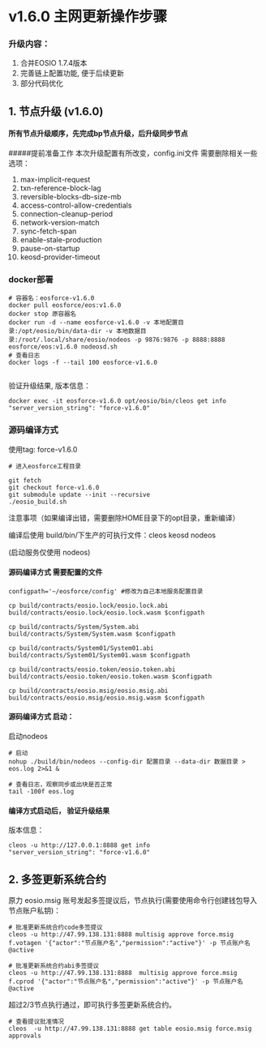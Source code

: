 # v1.6.0 主网更新操作步骤


### 升级内容：

1. 合并EOSIO 1.7.4版本
2. 完善链上配置功能, 便于后续更新
3. 部分代码优化





## 1. 节点升级 (v1.6.0)

#### 所有节点升级顺序，先完成bp节点升级，后升级同步节点

#####提前准备工作
本次升级配置有所改变，config.ini文件 需要删除相关一些选项：

1. max-implicit-request
2. txn-reference-block-lag
3. reversible-blocks-db-size-mb
4. access-control-allow-credentials
5. connection-cleanup-period
6. network-version-match
7. sync-fetch-span
8. enable-stale-production
9. pause-on-startup
10. keosd-provider-timeout

 

### docker部署

```
# 容器名：eosforce-v1.6.0
docker pull eosforce/eos:v1.6.0
docker stop 原容器名
docker run -d --name eosforce-v1.6.0 -v 本地配置目录:/opt/eosio/bin/data-dir -v 本地数据目录:/root/.local/share/eosio/nodeos -p 9876:9876 -p 8888:8888 eosforce/eos:v1.6.0 nodeosd.sh
# 查看日志
docker logs -f --tail 100 eosforce-v1.6.0
    
```
验证升级结果, 版本信息：
```shell
docker exec -it eosforce-v1.6.0 opt/eosio/bin/cleos get info
"server_version_string": "force-v1.6.0"
```

### 源码编译方式
使用tag: force-v1.6.0 


```shell
# 进入eosforce工程目录

git fetch
git checkout force-v1.6.0
git submodule update --init --recursive
./eosio_build.sh
```

注意事项（如果编译出错，需要删除HOME目录下的opt目录，重新编译）

编译后使用 build/bin/下生产的可执行文件：cleos  keosd  nodeos

(启动服务仅使用 nodeos)

#### 源码编译方式 需要配置的文件
```shell
configpath='~/eosforce/config' #修改为自己本地服务配置目录

cp build/contracts/eosio.lock/eosio.lock.abi  build/contracts/eosio.lock/eosio.lock.wasm $configpath

cp build/contracts/System/System.abi build/contracts/System/System.wasm $configpath

cp build/contracts/System01/System01.abi build/contracts/System01/System01.wasm $configpath

cp build/contracts/eosio.token/eosio.token.abi build/contracts/eosio.token/eosio.token.wasm $configpath

cp build/contracts/eosio.msig/eosio.msig.abi build/contracts/eosio.msig/eosio.msig.wasm $configpath
```

#### 源码编译方式 启动：
启动nodeos

```shell
# 启动
nohup ./build/bin/nodeos --config-dir 配置目录 --data-dir 数据目录 > eos.log 2>&1 &

# 查看日志，观察同步或出块是否正常
tail -100f eos.log
```

#### 编译方式启动后， 验证升级结果
版本信息：


```shell
cleos -u http://127.0.0.1:8888 get info
"server_version_string": "force-v1.6.0"
```




## 2. 多签更新系统合约

原力 eosio.msig 账号发起多签提议后，节点执行(需要使用命令行创建钱包导入节点账户私钥)：

```shell
# 批准更新系统合约code多签提议
cleos -u http://47.99.138.131:8888 multisig approve force.msig f.votagen '{"actor":"节点账户名","permission":"active"}' -p 节点账户名@active

# 批准更新系统合约abi多签提议
cleos -u http://47.99.138.131:8888  multisig approve force.msig  f.cprod '{"actor":"节点账户名","permission":"active"}' -p 节点账户名@active
```
超过2/3节点执行通过，即可执行多签更新系统合约。

```shell
# 查看提议批准情况
cleos  -u http://47.99.138.131:8888 get table eosio.msig force.msig approvals
```
